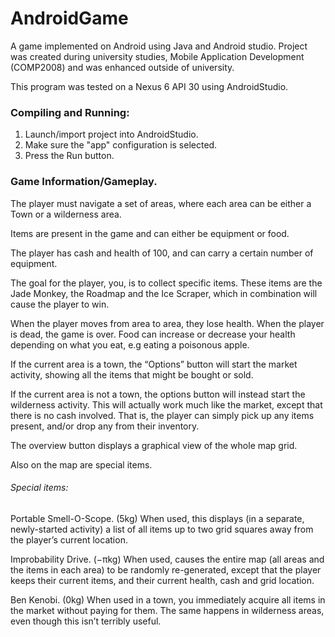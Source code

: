 # AndroidGame
A game implemented on Android using Java and Android studio.
Project was created during university studies, Mobile Application Development (COMP2008) and was enhanced outside of university.

This program was tested on a Nexus 6 API 30 using AndroidStudio.

### Compiling and Running:
1. Launch/import project into AndroidStudio.
2. Make sure the "app" configuration is selected.
3. Press the Run button.

### Game Information/Gameplay.
The player must navigate a set of areas, where each area can be either a Town or a wilderness area.

Items are present in the game and can either be equipment or food.

The player has cash and health of 100, and can carry a certain number of equipment.

The goal for the player, you, is to collect specific items. These items are the Jade Monkey, the Roadmap and the Ice Scraper, which in combination will cause the player to win.

When the player moves from area to area, they lose health. When the player is dead, the game is over. Food can increase or decrease your health depending on what you eat, e.g eating a poisonous apple.

If the current area is a town, the “Options” button will start the market activity, showing all the items that might be bought or sold.

If the current area is not a town, the options button will instead start the wilderness
activity. This will actually work much like the market, except that there is no cash involved. That is, the player can simply pick up any items present, and/or drop any from
their inventory.

The overview button displays a graphical view of the whole map grid.

Also on the map are special items. 
###### Special items:
Portable Smell-O-Scope. (5kg) When used, this displays (in a separate, newly-started activity) a list of all items up to two grid squares away from the player’s current location.

Improbability Drive. (−πkg) When used, causes the entire map (all areas and the items in each area) to be randomly re-generated, except that the player keeps their current items, and their current health, cash and grid location.

Ben Kenobi. (0kg) When used in a town, you immediately acquire all items in the market without paying for them. The same happens in wilderness areas, even though this isn’t terribly useful.
